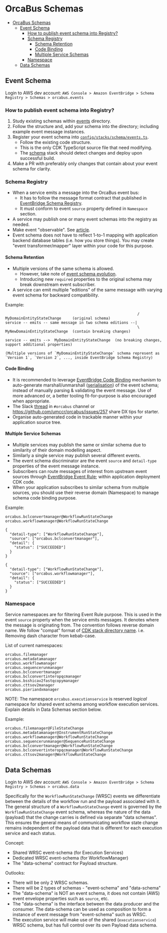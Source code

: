 # OrcaBus Schemas

- [OrcaBus Schemas](#orcabus-schemas)
  - [Event Schema](#event-schema)
    - [How to publish event schema into Registry?](#how-to-publish-event-schema-into-registry)
    - [Schema Registry](#schema-registry)
      - [Schema Retention](#schema-retention)
      - [Code Binding](#code-binding)
      - [Multiple Service Schemas](#multiple-service-schemas)
    - [Namespace](#namespace)
  - [Data Schemas](#data-schemas)


## Event Schema

Login to AWS dev account: `AWS Console > Amazon EventBridge > Schema Registry > Schemas > orcabus.events`

### How to publish event schema into Registry?

1. Study existing schemas within [events](events) directory.
2. Follow the structure and, add your schema into the directory; including example event message instances.
3. Register your event schema into [`config/stacks/schema/events.ts`](../../config/stacks/schema/events.ts).
   - Follow the existing code structure. 
   - This is the only CDK TypeScript source file that need modifying.
   - The [schema](../../lib/workload/stateless/stacks/schema/README.md) stack should detect changes and deploy upon successful build. 
4. Make a PR with preferably only changes that contain about your event schema for clarity.

### Schema Registry

- When a service emits a message into the OrcaBus event bus:
  - It has to follow the message format contract that published in [EventBridge Schema Registry](https://www.google.com/search?q=EventBridge+schema+registry).
  - It must conform to event `source` property defined in `Namespace` section.
- A service may publish one or many event schemas into the registry as needed.
- Make event "observable". See [article](https://community.aws/content/2dhVUFPH16jZbhZfUB73aRVJ5uD/eventbridge-schema-registry-best-practices?lang=en).
- Event schema does not have to reflect 1-to-1 mapping with application backend database tables (i.e. how you store things). You may create "event transformer/mapper" layer within your code for this purpose.

#### Schema Retention

- Multiple versions of the same schema is allowed.
  - However, take note of [event schema evolution](https://www.google.com/search?q=event+schema+evolution). 
  - Introducing new `required` properties to the original schema may break downstream event subscriber. 
- A service can emit multiple "editions" of the same message with varying event schema for backward compatibility.

Example:

```
                                                           / MyDomainEntityStateChange     (original schema)
service -- emits -- same message in two schema editions --|  
                                                           \ MyNewDomainEntityStateChange  (contain breaking changes)
```

```
service -- emits -->  MyDomainEntityStateChange  (no breaking changes, support additional properties)

(Multiple versions of `MyDomainEntityStateChange` schema represent as `Version 1`, `Version 2`, ..., inside EventBridge Schema Registry)
```

#### Code Binding

- It is recommended to leverage [EventBridge Code Binding](https://docs.aws.amazon.com/eventbridge/latest/userguide/eb-schema-code-bindings.html) mechanism to auto-generate marshall/unmarshall ([serialisation](https://www.google.com/search?q=serialisation)) of the event schema; instead of manually parsing & validating the event message. Use of more advanced or, a better tooling fit-for-purpose is also encouraged when appropriate.
- The Slack [thread](https://umccr.slack.com/archives/C03ABJTSN7J/p1714731324414679) in `#orcabus` channel or https://github.com/umccr/orcabus/issues/257 share DX tips for starter.
- Organise auto-generated code in trackable manner within your application source tree. 

#### Multiple Service Schemas

- Multiple services may publish the same or similar schema due to similarity of their domain modelling aspect.
- Similarly a single service may publish several different events.
- The event schema discriminator are the event `source` and `detail-type` properties of the event message instance.
- Subscribers can route messages of interest from upstream event sources through [EventBridge Event Rule](https://www.google.com/search?q=eventbridge+event+rule); within application deployment CDK code.
- When your application subscribes to similar schema from multiple sources, you should use their reverse domain (Namespace) to manage schema code binding purpose.

Example:

```
orcabus.bclconvertmanager@WorkflowRunStateChange
orcabus.workflowmanager@WorkflowRunStateChange
```

```
{
  "detail-type": ["WorkflowRunStateChange"],
  "source": ["orcabus.bclconvertmanager"],
  "detail": {
    "status": ["SUCCEEDED"]
  }
}
```

```
{
  "detail-type": ["WorkflowRunStateChange"],
  "source": ["orcabus.workflowmanager"],
  "detail": {
    "status": ["SUCCEEDED"]
  }
}
```


### Namespace

Service namespaces are for filtering Event Rule purpose. This is used in the event `source` property when the service emits messages. It denotes where the message is originating from. The convention follows reverse domain name. We follow "compat" format of [CDK stack directory name](../../lib/workload/stateless/stacks). i.e. Removing dash character from kebab-case.

List of current namespaces:
```
orcabus.filemanager
orcabus.metadatamanager
orcabus.workflowmanager
orcabus.sequencerunmanager
orcabus.bclconvertmanager
orcabus.bclconvertinteropqcmanager
orcabus.bsshicav2fastqcopymanager
orcabus.cttsov2manager
orcabus.pieriandxmanager
```

NOTE: The namespace `orcabus.executionservice` is reserved _logical_ namespace for shared event schema among workflow execution services. Explain details in Data Schemas section below.

Example:

```
orcabus.filemanager@FileStateChange
orcabus.metadatamanager@InstrumentRunStateChange
orcabus.workflowmanager@WorkflowRunStateChange
orcabus.sequencerunmanager@SequenceRunStateChange
orcabus.bclconvertmanager@WorkflowRunStateChange
orcabus.bclconvertinteropqcmanager@WorkflowRunStateChange
orcabus.cttsov2manager@WorkflowRunStateChange
```

## Data Schemas

Login to AWS dev account: `AWS Console > Amazon EventBridge > Schema Registry > Schemas > orcabus.data`

Specifically for the `WorkflowRunStateChange` (WRSC) events we differentiate between the details of the workflow run and the payload associated with it. The general structure of a `WorkflowRunStateChange` event is governed by the `WorkflowRunStateChange` event schema, whereas the nature of the data (payload) that the change carries is defined via separate "data schemas". This ensures the general means of communicating workflow state change remains independent of the payload data that is different for each execution service and each status.

Concept:

- Shared WRSC event-schema (for Execution Services)
- Dedicated WRSC event-schema (for WorkflowManager)
- The "data-schema" contract for Payload structure. 

Outlooks:

- There will be only 2 WRSC schemas.
- There will be 2 types of schemas - "event-schema" and "data-schema"
- The "data-schema" is NOT an event schema, it does not contain (AWS) event envelope properties such as `source`, etc.
- The "data-schema" is the interface between the data producer and the consumer. The data-schema can be used as composition to form a instance of event message from "event-schema" such as WRSC.
- The execution service will make use of the shared (`executionservice`) WRSC schema, but has full control over its own Payload data schema.
